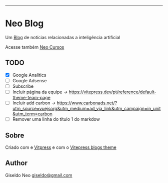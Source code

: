 ---

# Neo Blog

Um [Blog](https://giseldo.github.io/blog/) de notícias relacionadas a inteligência artificial

Acesse também [Neo Cursos](https://giseldo.github.io/cursos/)

## TODO

- [x] Google Analitics 
- [ ] Google Adsense 
- [ ] Subscribe 
- [ ] Incluir página da equipe -> https://vitepress.dev/pt/reference/default-theme-team-page
- [ ] Incluir add carbon -> https://www.carbonads.net/?utm_source=vuejsorg&utm_medium=ad_via_link&utm_campaign=in_unit&utm_term=carbon
- [ ] Remover uma linha do título 1  do markdow

## Sobre

Criado com e [Vitpress](https://vitepress.dev/) e com o [Vitepress blogs theme](https://chunge16.github.io/vitepress-blogs-theme/)

## Author 

Giseldo Neo
giseldo@gmail.com
